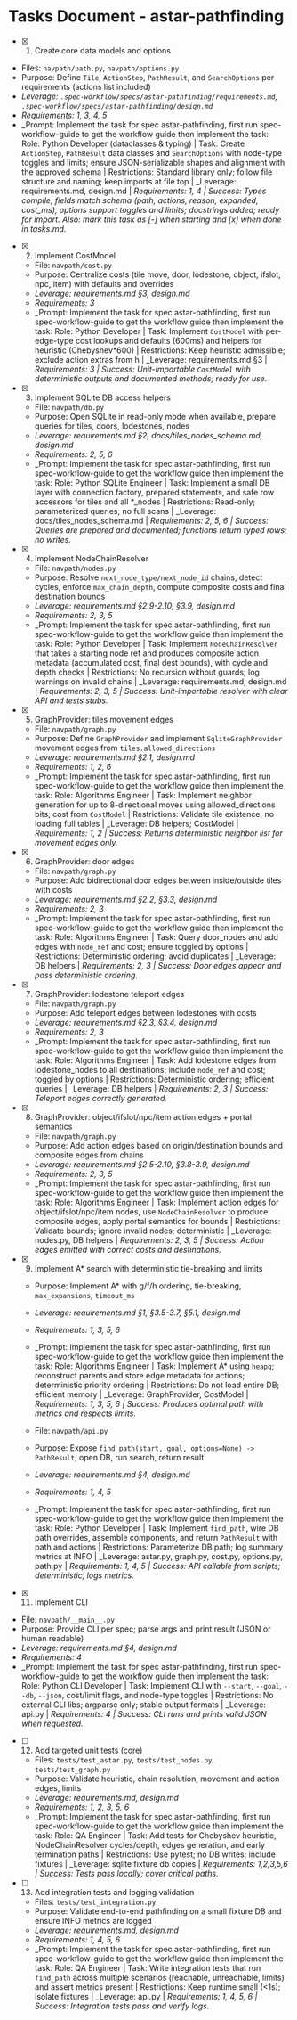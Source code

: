 # Tasks Document - astar-pathfinding

 - [x] 1. Create core data models and options
  - Files: `navpath/path.py`, `navpath/options.py`
  - Purpose: Define `Tile`, `ActionStep`, `PathResult`, and `SearchOptions` per requirements (actions list included)
  - _Leverage: `.spec-workflow/specs/astar-pathfinding/requirements.md`, `.spec-workflow/specs/astar-pathfinding/design.md`_
  - _Requirements: 1, 3, 4, 5_
  - _Prompt: Implement the task for spec astar-pathfinding, first run spec-workflow-guide to get the workflow guide then implement the task: Role: Python Developer (dataclasses & typing) | Task: Create `ActionStep`, `PathResult` data classes and `SearchOptions` with node-type toggles and limits; ensure JSON-serializable shapes and alignment with the approved schema | Restrictions: Standard library only; follow file structure and naming; keep imports at file top | _Leverage: requirements.md, design.md | _Requirements: 1, 4 | Success: Types compile, fields match schema (path, actions, reason, expanded, cost_ms), options support toggles and limits; docstrings added; ready for import. Also: mark this task as [-] when starting and [x] when done in tasks.md._
- [x] 2. Implement CostModel
  - File: `navpath/cost.py`
  - Purpose: Centralize costs (tile move, door, lodestone, object, ifslot, npc, item) with defaults and overrides
  - _Leverage: requirements.md §3, design.md_
  - _Requirements: 3_
  - _Prompt: Implement the task for spec astar-pathfinding, first run spec-workflow-guide to get the workflow guide then implement the task: Role: Python Developer | Task: Implement `CostModel` with per-edge-type cost lookups and defaults (600ms) and helpers for heuristic (Chebyshev*600) | Restrictions: Keep heuristic admissible; exclude action extras from h | _Leverage: requirements.md §3 | _Requirements: 3 | Success: Unit-importable `CostModel` with deterministic outputs and documented methods; ready for use._

- [x] 3. Implement SQLite DB access helpers
  - File: `navpath/db.py`
  - Purpose: Open SQLite in read-only mode when available, prepare queries for tiles, doors, lodestones, nodes
  - _Leverage: requirements.md §2, docs/tiles_nodes_schema.md, design.md_
  - _Requirements: 2, 5, 6_
  - _Prompt: Implement the task for spec astar-pathfinding, first run spec-workflow-guide to get the workflow guide then implement the task: Role: Python SQLite Engineer | Task: Implement a small DB layer with connection factory, prepared statements, and safe row accessors for tiles and all *_nodes | Restrictions: Read-only; parameterized queries; no full scans | _Leverage: docs/tiles_nodes_schema.md | _Requirements: 2, 5, 6 | Success: Queries are prepared and documented; functions return typed rows; no writes._

- [x] 4. Implement NodeChainResolver
  - File: `navpath/nodes.py`
  - Purpose: Resolve `next_node_type/next_node_id` chains, detect cycles, enforce `max_chain_depth`, compute composite costs and final destination bounds
  - _Leverage: requirements.md §2.9-2.10, §3.9, design.md_
  - _Requirements: 2, 3, 5_
  - _Prompt: Implement the task for spec astar-pathfinding, first run spec-workflow-guide to get the workflow guide then implement the task: Role: Python Developer | Task: Implement `NodeChainResolver` that takes a starting node ref and produces composite action metadata (accumulated cost, final dest bounds), with cycle and depth checks | Restrictions: No recursion without guards; log warnings on invalid chains | _Leverage: requirements.md, design.md | _Requirements: 2, 3, 5 | Success: Unit-importable resolver with clear API and tests stubs._

- [x] 5. GraphProvider: tiles movement edges
  - File: `navpath/graph.py`
  - Purpose: Define `GraphProvider` and implement `SqliteGraphProvider` movement edges from `tiles.allowed_directions`
  - _Leverage: requirements.md §2.1, design.md_
  - _Requirements: 1, 2, 6_
  - _Prompt: Implement the task for spec astar-pathfinding, first run spec-workflow-guide to get the workflow guide then implement the task: Role: Algorithms Engineer | Task: Implement neighbor generation for up to 8-directional moves using allowed_directions bits; cost from `CostModel` | Restrictions: Validate tile existence; no loading full tables | _Leverage: DB helpers; CostModel | _Requirements: 1, 2 | Success: Returns deterministic neighbor list for movement edges only._

- [x] 6. GraphProvider: door edges
  - File: `navpath/graph.py`
  - Purpose: Add bidirectional door edges between inside/outside tiles with costs
  - _Leverage: requirements.md §2.2, §3.3, design.md_
  - _Requirements: 2, 3_
  - _Prompt: Implement the task for spec astar-pathfinding, first run spec-workflow-guide to get the workflow guide then implement the task: Role: Algorithms Engineer | Task: Query door_nodes and add edges with `node_ref` and cost; ensure toggled by options | Restrictions: Deterministic ordering; avoid duplicates | _Leverage: DB helpers | _Requirements: 2, 3 | Success: Door edges appear and pass deterministic ordering._

- [x] 7. GraphProvider: lodestone teleport edges
  - File: `navpath/graph.py`
  - Purpose: Add teleport edges between lodestones with costs
  - _Leverage: requirements.md §2.3, §3.4, design.md_
  - _Requirements: 2, 3_
  - _Prompt: Implement the task for spec astar-pathfinding, first run spec-workflow-guide to get the workflow guide then implement the task: Role: Algorithms Engineer | Task: Add lodestone edges from lodestone_nodes to all destinations; include `node_ref` and cost; toggled by options | Restrictions: Deterministic ordering; efficient queries | _Leverage: DB helpers | _Requirements: 2, 3 | Success: Teleport edges correctly generated._

- [x] 8. GraphProvider: object/ifslot/npc/item action edges + portal semantics
  - File: `navpath/graph.py`
  - Purpose: Add action edges based on origin/destination bounds and composite edges from chains
  - _Leverage: requirements.md §2.5-2.10, §3.8-3.9, design.md_
  - _Requirements: 2, 3, 5_
  - _Prompt: Implement the task for spec astar-pathfinding, first run spec-workflow-guide to get the workflow guide then implement the task: Role: Algorithms Engineer | Task: Implement action edges for object/ifslot/npc/item nodes, use `NodeChainResolver` to produce composite edges, apply portal semantics for bounds | Restrictions: Validate bounds; ignore invalid nodes; deterministic | _Leverage: nodes.py, DB helpers | _Requirements: 2, 3, 5 | Success: Action edges emitted with correct costs and destinations._

- [x] 9. Implement A* search with deterministic tie-breaking and limits
  - Purpose: Implement A* with g/f/h ordering, tie-breaking, `max_expansions`, `timeout_ms`
  - _Leverage: requirements.md §1, §3.5-3.7, §5.1, design.md_
  - _Requirements: 1, 3, 5, 6_
  - _Prompt: Implement the task for spec astar-pathfinding, first run spec-workflow-guide to get the workflow guide then implement the task: Role: Algorithms Engineer | Task: Implement A* using `heapq`; reconstruct parents and store edge metadata for actions; deterministic priority ordering | Restrictions: Do not load entire DB; efficient memory | _Leverage: GraphProvider, CostModel | _Requirements: 1, 3, 5, 6 | Success: Produces optimal path with metrics and respects limits._

  - File: `navpath/api.py`
  - Purpose: Expose `find_path(start, goal, options=None) -> PathResult`; open DB, run search, return result
  - _Leverage: requirements.md §4, design.md_
  - _Requirements: 1, 4, 5_
  - _Prompt: Implement the task for spec astar-pathfinding, first run spec-workflow-guide to get the workflow guide then implement the task: Role: Python Developer | Task: Implement `find_path`, wire DB path overrides, assemble components, and return `PathResult` with path and actions | Restrictions: Parameterize DB path; log summary metrics at INFO | _Leverage: astar.py, graph.py, cost.py, options.py, path.py | _Requirements: 1, 4, 5 | Success: API callable from scripts; deterministic; logs metrics._
 - [x] 11. Implement CLI
  - File: `navpath/__main__.py`
  - Purpose: Provide CLI per spec; parse args and print result (JSON or human readable)
  - _Leverage: requirements.md §4, design.md_
  - _Requirements: 4_
  - _Prompt: Implement the task for spec astar-pathfinding, first run spec-workflow-guide to get the workflow guide then implement the task: Role: Python CLI Developer | Task: Implement CLI with `--start`, `--goal`, `--db`, `--json`, cost/limit flags, and node-type toggles | Restrictions: No external CLI libs; argparse only; stable output formats | _Leverage: api.py | _Requirements: 4 | Success: CLI runs and prints valid JSON when requested._
- [ ] 12. Add targeted unit tests (core)
  - Files: `tests/test_astar.py`, `tests/test_nodes.py`, `tests/test_graph.py`
  - Purpose: Validate heuristic, chain resolution, movement and action edges, limits
  - _Leverage: requirements.md, design.md_
  - _Requirements: 1, 2, 3, 5, 6_
  - _Prompt: Implement the task for spec astar-pathfinding, first run spec-workflow-guide to get the workflow guide then implement the task: Role: QA Engineer | Task: Add tests for Chebyshev heuristic, NodeChainResolver cycles/depth, edges generation, and early termination paths | Restrictions: Use pytest; no DB writes; include fixtures | _Leverage: sqlite fixture db copies | _Requirements: 1,2,3,5,6 | Success: Tests pass locally; cover critical paths._

- [ ] 13. Add integration tests and logging validation
  - Files: `tests/test_integration.py`
  - Purpose: Validate end-to-end pathfinding on a small fixture DB and ensure INFO metrics are logged
  - _Leverage: requirements.md, design.md_
  - _Requirements: 1, 4, 5, 6_
  - _Prompt: Implement the task for spec astar-pathfinding, first run spec-workflow-guide to get the workflow guide then implement the task: Role: QA Engineer | Task: Write integration tests that run `find_path` across multiple scenarios (reachable, unreachable, limits) and assert metrics present | Restrictions: Keep runtime small (<1s); isolate fixtures | _Leverage: api.py | _Requirements: 1, 4, 5, 6 | Success: Integration tests pass and verify logs._
